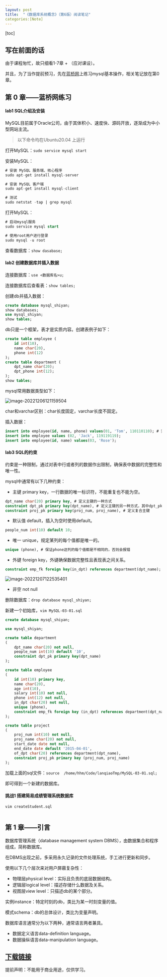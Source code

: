 ```yaml
---
layout:	post
title:	"《数据库系统概念》（第6版）阅读笔记"
categories:[Note]
---
```


[toc]

## 写在前面的话

由于课程匆忙，故只细看1-7章 + （应对课设）。

并且，为了当作提前预习，先在[蓝桥网](https://www.lanqiao.cn/courses/9)上练习mysql基本操作，相关笔记放在第0章。

## 第 0 章——蓝桥网练习

#### lab1 SQL介绍及安装

MySQL目前属于Oracle公司，由于其体积小、速度快、源码开放，逐渐成为中小型网站主流。

> 以下命令均在Ubuntu20.04 上运行

打开MySQL：`sudo service mysql start`

安装MySQL：

```sql
# 安装 MySQL 服务端、核心程序
sudo apt-get install mysql-server

# 安装 MySQL 客户端
sudo apt-get install mysql-client

# 测试
sudo netstat -tap | grep mysql
```

打开MySQL：

```sql
# 启动mysql服务
sudo service mysql start

# 使用root用户进行登录
sudo mysql -u root
```

查看数据库：`show dasabase;`

#### lab2 创建数据库并插入数据

连接数据库：`use <数据库名>u;`

连接数据库后查看表：`show tables;`

创建db并插入数据：

```sql
create database mysql_shiyan;
show databases;
use mysql_shiyan;
show tables; 
```

db只是一个框架，表才是实质内容。创建表例子如下：

```sql
create table employee (
	id int(10),
    name char(20),
    phone int(12)
);
create table department (
	dpt_name char(20);
    dpt_phone int(12);
);
show tables;
```

mysql常用数据类型如下：

![image-20221206121159504](/home/hhm/.config/Typora/typora-user-images/image-20221206121159504.png)

char和varchar区别：char长度固定，varchar长度不固定。

插入数据：

```sql
insert into employee(id, name, phone) values(01, 'Tom', 110110110); # 完整形态
insert into employee values (02, 'Jack', 119119119);
insert into employee(id, name) values(03, 'Rose');
```

#### lab3 SQL的约束

约束是一种限制，通过对表中行或者列的数据作出限制，确保表中数据的完整性和唯一性。

mysql中通常有以下几种约束：

* 主键 primary key，一行数据的唯一标识符，不能重复也不能为空。

```sql
dpt_name char(20) primary key, # 定义主键的一种方式
constraint dpt_pk primary key(dpt_name), # 定义主键的另一种方式，其中dpt_pk是自定义的名字
constraint proj_pk primary key(proj_num, proj_name), # 定义复合主键
```

* 默认值 default，插入为空时使用default。

```sql
people_num int(10) default 10;
```

* 唯一 unique，规定某列的每个值都是唯一的。

```sql
unique (phone), # 保证phone这列的每个值都是不相同的，否则会报错
```

* 外键 foreign key，外键确保数据完整性且表现表之间关系。

```sql
constraint emp_fk foreign key(in_dpt) references department(dpt_name);
```



![image-20221207122535401](./2022-12-04-%E3%80%8A%E6%95%B0%E6%8D%AE%E5%BA%93%E7%B3%BB%E7%BB%9F%E6%A6%82%E5%BF%B5%E3%80%8B%EF%BC%88%E7%AC%AC6%E7%89%88%EF%BC%89%E9%98%85%E8%AF%BB%E7%AC%94%E8%AE%B0.assets/image-20221207122535401.png)

* 非空 not null

删除数据库：`drop database mysql_shiyan;`

新建一个初始库，`vim MySQL-03-01.sql `

```sql
create database mysql_shiyan;

use mysql_shiyan;

create table department
(
	dpt_name char(20) not null,
    people_num int(10) default '10',
    constraint dpt_pk primary key(dpt_name)
);

create table employee
(
	id int(10) primary key,
    name char(20),
    age int(10),
    salary int(10) not null,
    phone int(12) not null,
    in_dpt char(20) not null,
    unique (phone),
    constraint emp_fk foreign key (in_dpt) references department(dpt_name)
);

create table project
(
	proj_num int(10) not null,
    proj_name char(20) not null,
    start_date date not null,
    end_date date default '2015-04-01',
    of_dpt char(20) references department(dpt_name),
   	constraint proj_pk primary key (proj_num, proj_name)
);
```

加载上面的sql文件：`source  /home/hhm/Code/lanqiaoTmp/MySQL-03-01.sql;`

即可得到一个新建的数据库。

#### 挑战1 搭建简易成绩管理系统数据库

`vim createStudent.sql`

```sql
```







## 第 1 章——引言

数据库管理系统（database management system DBMS），由数据集合和程序组成，简称数据库。

在DBMS出现之前，多采用永久记录的文件处理系统，手工进行更新和同步。

使用以下几个层次来对用户屏蔽复杂性：

* 物理层physical level：实际且负责的底层数据结构。
* 逻辑层logical level：描述存储什么数据及关系。
* 视图层view level：只描述db的某个部分。

实例instance：特定时刻的db，类比为某一时刻变量的值。

模式schema：db的总体设计，类比为变量声明。

数据库语言通常分为以下两种，通常语言两者兼具。

* 数据定义语言data-definition language。
* 数据操纵语言data-manipulation language。













## [下载链接]()

提前声明：不能用于商业用途，仅供学习。